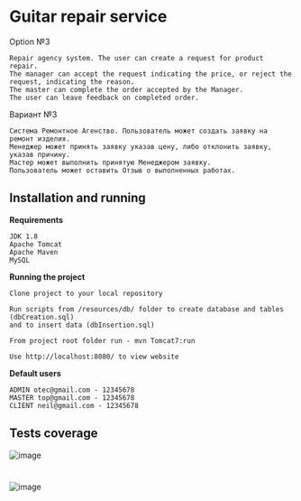 # Guitar repair service

Option №3  
```
Repair agency system. The user can create a request for product repair. 
The manager can accept the request indicating the price, or reject the request, indicating the reason. 
The master can complete the order accepted by the Manager. 
The user can leave feedback on completed order.
```

Вариант №3  
```
Система Ремонтное Агенство. Пользователь может создать заявку на ремонт изделия. 
Менеджер может принять заявку указав цену, либо отклонить заявку, указав причину. 
Мастер может выполнить принятую Менеджером заявку. 
Пользователь может оставить Отзыв о выполненных работах. 
```
## Installation and running
**Requirements**
```
JDK 1.8
Apache Tomcat
Apache Maven
MySQL
```

**Running the project**
```
Clone project to your local repository

Run scripts from /resources/db/ folder to create database and tables (dbCreation.sql) 
and to insert data (dbInsertion.sql)

From project root folder run - mvn Tomcat7:run

Use http://localhost:8080/ to view website
```
**Default users**
```
ADMIN otec@gmail.com - 12345678
MASTER top@gmail.com - 12345678
CLIENT neil@gmail.com - 12345678
```
## Tests coverage
![image](http://i.piccy.info/i9/10ac91dcfe16d960bacf6a90c5263d0e/1580987095/126593/1360567/coverage.jpg)

#
![image](http://i.piccy.info/i9/94945f3b7a6579486aad3bbc2a7ee99b/1580829639/53445/1360567/guitar.jpg)
